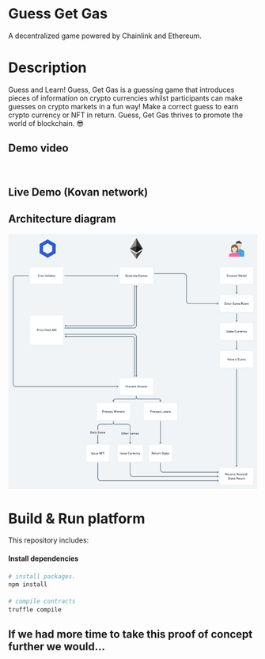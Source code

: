 # Guess Get Gas
A decentralized game powered by Chainlink and Ethereum.

# Description

Guess and Learn!
Guess, Get Gas is a guessing game that introduces pieces of information on crypto currencies whilst participants can make guesses on crypto markets in a fun way! Make a correct guess to earn crypto currency or NFT in return. Guess, Get Gas thrives to promote the world of blockchain. :sunglasses:


## Demo video

<p align="center">
   <a target="_blank" href="">
    <img src=""/>
   </a>
</p>

## Live Demo (Kovan network)

## Architecture diagram

<img src="src/ggg-flowchart-2.png">

# Build & Run platform
This repository includes:

#### Install dependencies

```sh
# install packages. 
npm install

# compile contracts
truffle compile
```

## If we had more time to take this proof of concept further we would...
